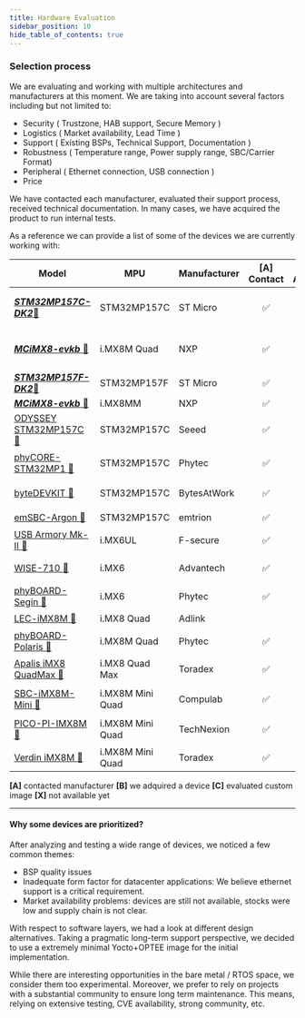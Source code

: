 ```yaml
---
title: Hardware Evaluation
sidebar_position: 10
hide_table_of_contents: true
---
```


### Selection process

We are evaluating and working with multiple architectures and manufacturers at this moment. We are taking into account several factors including but not limited to:

-   Security ( Trustzone, HAB support, Secure Memory )
-   Logistics ( Market availability, Lead Time )
-   Support ( Existing BSPs, Technical Support, Documentation )
-   Robustness ( Temperature range, Power supply range, SBC/Carrier Format)
-   Peripheral ( Ethernet connection, USB connection )
-   Price

We have contacted each manufacturer, evaluated their support process, received technical documentation. In many cases, we have acquired the product to run internal tests.

As a reference we can provide a list of some of the devices we are currently working with:

| Model                             | MPU              | Manufacturer |    [A]<br/> Contact     |    [B]<br/> Acquired    |   [C]<br/> Evaluated    |      [D]<br/> N/A       | Selected   |
| --------------------------------- | ---------------- | ------------ | :----------------: | :----------------: | :----------------: | :----------------: |:--:|
| [**_STM32MP157C-DK2_**:link:][1]  | STM32MP157C      | ST Micro     | :white_check_mark: | :white_check_mark: | :white_check_mark: |                    | :white_check_mark: <br/> :no_entry: discontinued  |
| [**_MCiMX8-evkb_** :link:][11]    | i.MX8M Quad      | NXP          | :white_check_mark: | :white_check_mark: | :white_check_mark: |                    | :white_check_mark: <br/> :no_entry: discontinued   |
| [**_STM32MP157F-DK2_**:link:][16] | STM32MP157F      | ST Micro     | :white_check_mark: | :white_check_mark: | :white_check_mark: |                    | :white_check_mark:   |
| [**_MCiMX8-evkb_** :link:][16]    | i.MX8MM          | NXP          | :white_check_mark: | :white_check_mark: | :white_check_mark: |                    | :white_check_mark:   |
| [ODYSSEY STM32MP157C :link:][2]   | STM32MP157C      | Seeed        | :white_check_mark: |                    |                    | :white_check_mark: | :no_entry: availability   |
| [phyCORE-STM32MP1 :link:][3]      | STM32MP157C      | Phytec       | :white_check_mark: |                    |                    | :white_check_mark: | :no_entry: Secure boot   |
| [byteDEVKIT :link:][4]            | STM32MP157C      | BytesAtWork  | :white_check_mark: | :white_check_mark: | :white_check_mark: |                    | :no_entry: TEE issues   |
| [emSBC-Argon :link:][5]           | STM32MP157C      | emtrion      | :white_check_mark: |                    |                    | :white_check_mark: | :no_entry: availability   |
| [USB Armory Mk-II :link:][6]      | i.MX6UL          | F-secure     | :white_check_mark: | :white_check_mark: | :white_check_mark: |                    | :no_entry: OPTEE   |
| [WISE-710 :link:][7]              | i.MX6            | Advantech    | :white_check_mark: | :white_check_mark: | :white_check_mark: |                    | :no_entry: BSP quality    |
| [phyBOARD-Segin :link:][8]        | i.MX6            | Phytec       | :white_check_mark: |                    |                    | :white_check_mark: | :no_entry: availability   |
| [LEC-iMX8M :link:][13]            | i.MX8 Quad       | Adlink       |                    |                    |                    |                    | :no_entry: No replies   |
| [phyBOARD-Polaris :link:][9]      | i.MX8M Quad      | Phytec       | :white_check_mark: |                    |                    | :white_check_mark: | :no_entry: OPTEE   |
| [Apalis iMX8 QuadMax :link:][10]  | i.MX8 Quad Max   | Toradex      | :white_check_mark: | :white_check_mark: | :white_check_mark: |                    | :no_entry: TEE issues   |
| [SBC-iMX8M-Mini :link:][12]       | i.MX8M Mini Quad | Compulab     | :white_check_mark: | :white_check_mark: | :white_check_mark: |                    | :no_entry: cost + bugs   |
| [PICO-PI-IMX8M :link:][14]        | i.MX8M Mini Quad | TechNexion   | :white_check_mark: | :white_check_mark: | :white_check_mark: |                    | :no_entry: tech support   |
| [Verdin iMX8M :link:][15]         | i.MX8M Mini Quad | Toradex      | :white_check_mark: |                    | :white_check_mark: | :white_check_mark: | :no_entry: availability   |

**[A]** contacted manufacturer
**[B]** we adquired a device
**[C]** evaluated custom image
**[X]** not available yet

---

[1]: https://www.st.com/en/evaluation-tools/stm32mp157c-dk2.html
[16]: https://www.st.com/en/evaluation-tools/stm32mp157f-dk2.html
[2]: http://wiki.seeedstudio.com/ODYSSEY-STM32MP157C/
[3]: https://www.phytec.eu/products/st/stm32mp1/
[4]: https://www.bytesatwork.io/produkt/bytedevkit-stm32mp1/
[5]: https://www.emtrion.de/en/details_products-accessoires/emsbc-argon-single-board-computer.html
[6]: https://inversepath.com/usbarmory.html
[7]: https://advdownload.advantech.com/productfile/PIS/WISE-710/file/WISE-710_DS20191213102415.pdf
[8]: https://www.phytec.de/produkt/single-board-computer/phyboard-segin/
[9]: https://www.phytec.de/produkt/single-board-computer/phyboard-polaris/
[10]: https://www.toradex.com/de/computer-on-modules/apalis-arm-family/nxp-imx-8
[11]: https://www.nxp.com/design/development-boards/i-mx-evaluation-and-development-boards/evaluation-kit-for-the-i-mx-8m-applications-processor:MCIMX8M-EVK
[12]: https://www.compulab.com/products/sbcs/sbc-imx8m-mini-nxp-i-mx8m-mini-single-board-computer/#specs
[13]: https://www.adlinktech.com/Products/Computer_on_Modules/SMARC/LEC-iMX8M?lang=en
[14]: https://shop.technexion.com/pico-pi-imx8m-mini.html
[15]: https://www.toradex.com/computer-on-modules/verdin-arm-family/nxp-imx-8m-mini-nano
[16]: https://www.nxp.com/design/development-boards/i-mx-evaluation-and-development-boards/evaluation-kit-for-the-i-mx-8m-mini-applications-processor:8MMINILPD4-EVK

#### Why some devices are prioritized?

After analyzing and testing a wide range of devices, we noticed a few common themes:

-   BSP quality issues
-   Inadequate form factor for datacenter applications: We believe ethernet support is a critical requirement.
-   Market availability problems: devices are still not available, stocks were low and supply chain is not clear.

With respect to software layers, we had a look at different design alternatives. Taking a pragmatic long-term support perspective, we decided to use a extremely minimal Yocto+OPTEE image for the initial implementation.

While there are interesting opportunities in the bare metal / RTOS space, we consider them too experimental. Moreover, we prefer to rely on projects with a substantial community to ensure long term maintenance. This means, relying on extensive testing, CVE availability, strong community, etc.

